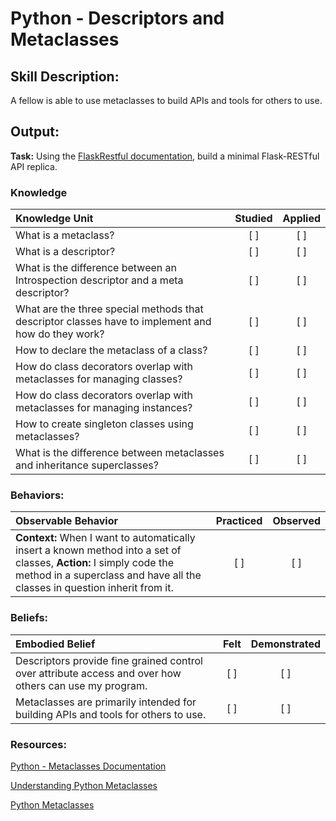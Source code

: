 # Python - Descriptors and Metaclasses


## Skill Description:

A fellow is able to use metaclasses to build APIs and tools for others to use.

## Output: 

**Task:** Using the [FlaskRestful documentation](https://flask-restful.readthedocs.io/en/latest/quickstart.html), build a minimal Flask-RESTful API replica. 


### Knowledge
| Knowledge Unit   |      Studied      | Applied |
|:-------------|:------------------:|:--------:|
| What is a metaclass? | [ ] | [ ] |
| What is a descriptor? | [ ] | [ ] |
| What is the difference between an Introspection descriptor and a meta descriptor? | [ ] | [ ] | 
| What are the three special methods that descriptor classes have to implement and how do they work? | [ ] | [ ] |
| How to declare the metaclass of a class? | [ ] | [ ] |
| How do class decorators overlap with metaclasses for managing classes? | [ ] | [ ] |
| How do class decorators overlap with metaclasses for managing instances? | [ ] | [ ] |
| How to create singleton classes using metaclasses? | [ ] | [ ] |
| What is the difference between metaclasses and inheritance superclasses? | [ ] | [ ] |


### Behaviors:
| Observable Behavior   |      Practiced      | Observed |
|:-------------|:------------------:|:--------:|
| **Context:**  When I want to automatically insert a known method into a set of classes, **Action:** I simply code the method in a superclass and have all the classes in question inherit from it. | [ ] | [ ] |


### Beliefs:
| Embodied Belief   |      Felt      | Demonstrated |
|:-------------|:------------------:|:--------:|
| Descriptors provide fine grained control over attribute access and over how others can use my program.| [ ] | [ ] |
| Metaclasses are primarily intended for building APIs and tools for others to use.| [ ] | [ ] |

 
### Resources:

[Python - Metaclasses Documentation](https://docs.python.org/3/library/)

[Understanding Python Metaclasses](https://blog.ionelmc.ro/2015/02/09/understanding-python-metaclasses/)

[Python Metaclasses](https://realpython.com/python-metaclasses/)
